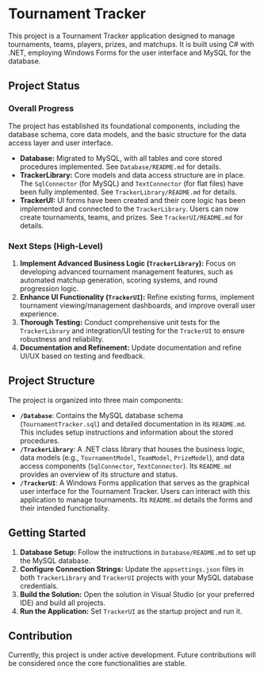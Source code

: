 # Tournament Tracker

This project is a Tournament Tracker application designed to manage tournaments, teams, players, prizes, and matchups. It is built using C# with .NET, employing Windows Forms for the user interface and MySQL for the database.

## Project Status

### Overall Progress

The project has established its foundational components, including the database schema, core data models, and the basic structure for the data access layer and user interface.

*   **Database:** Migrated to MySQL, with all tables and core stored procedures implemented. See `Database/README.md` for details.
*   **TrackerLibrary:** Core models and data access structure are in place. The `SqlConnector` (for MySQL) and `TextConnector` (for flat files) have been fully implemented. See `TrackerLibrary/README.md` for details.
*   **TrackerUI:** UI forms have been created and their core logic has been implemented and connected to the `TrackerLibrary`. Users can now create tournaments, teams, and prizes. See `TrackerUI/README.md` for details.

### Next Steps (High-Level)

1.  **Implement Advanced Business Logic (`TrackerLibrary`):** Focus on developing advanced tournament management features, such as automated matchup generation, scoring systems, and round progression logic.
2.  **Enhance UI Functionality (`TrackerUI`):** Refine existing forms, implement tournament viewing/management dashboards, and improve overall user experience.
3.  **Thorough Testing:** Conduct comprehensive unit tests for the `TrackerLibrary` and integration/UI testing for the `TrackerUI` to ensure robustness and reliability.
4.  **Documentation and Refinement:** Update documentation and refine UI/UX based on testing and feedback.


## Project Structure

The project is organized into three main components:

*   **`/Database`**: Contains the MySQL database schema (`TournamentTracker.sql`) and detailed documentation in its `README.md`. This includes setup instructions and information about the stored procedures.
*   **`/TrackerLibrary`**: A .NET class library that houses the business logic, data models (e.g., `TournamentModel`, `TeamModel`, `PrizeModel`), and data access components (`SqlConnector`, `TextConnector`). Its `README.md` provides an overview of its structure and status.
*   **`/TrackerUI`**: A Windows Forms application that serves as the graphical user interface for the Tournament Tracker. Users can interact with this application to manage tournaments. Its `README.md` details the forms and their intended functionality.

## Getting Started

1.  **Database Setup:** Follow the instructions in `Database/README.md` to set up the MySQL database.
2.  **Configure Connection Strings:** Update the `appsettings.json` files in both `TrackerLibrary` and `TrackerUI` projects with your MySQL database credentials.
3.  **Build the Solution:** Open the solution in Visual Studio (or your preferred IDE) and build all projects.
4.  **Run the Application:** Set `TrackerUI` as the startup project and run it.

## Contribution

Currently, this project is under active development. Future contributions will be considered once the core functionalities are stable.